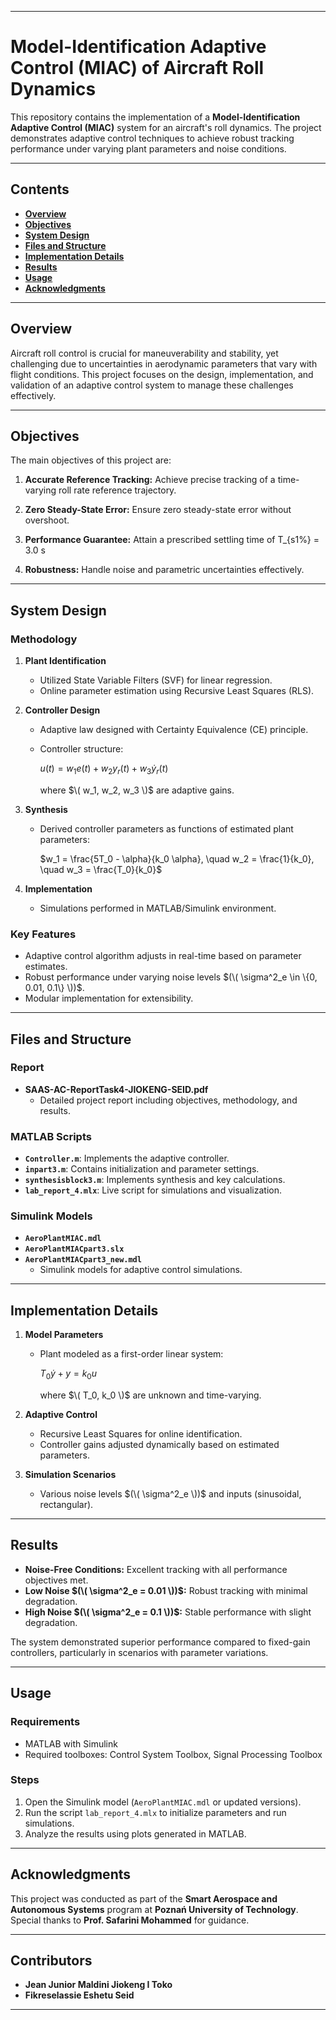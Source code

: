 
---

# Model-Identification Adaptive Control (MIAC) of Aircraft Roll Dynamics

This repository contains the implementation of a **Model-Identification Adaptive Control (MIAC)** system for an aircraft's roll dynamics. The project demonstrates adaptive control techniques to achieve robust tracking performance under varying plant parameters and noise conditions.

---

## Contents

- **[Overview](#overview)**
- **[Objectives](#objectives)**
- **[System Design](#system-design)**
- **[Files and Structure](#files-and-structure)**
- **[Implementation Details](#implementation-details)**
- **[Results](#results)**
- **[Usage](#usage)**
- **[Acknowledgments](#acknowledgments)**

---

## Overview

Aircraft roll control is crucial for maneuverability and stability, yet challenging due to uncertainties in aerodynamic parameters that vary with flight conditions. This project focuses on the design, implementation, and validation of an adaptive control system to manage these challenges effectively.

---

## Objectives

The main objectives of this project are:

1. **Accurate Reference Tracking:** Achieve precise tracking of a time-varying roll rate reference trajectory.
2. **Zero Steady-State Error:** Ensure zero steady-state error without overshoot.
3. **Performance Guarantee:** Attain a prescribed settling time of T_{s1%} = 3.0 s


5. **Robustness:** Handle noise and parametric uncertainties effectively.

---

## System Design

### Methodology

1. **Plant Identification**
   - Utilized State Variable Filters (SVF) for linear regression.
   - Online parameter estimation using Recursive Least Squares (RLS).

2. **Controller Design**
   - Adaptive law designed with Certainty Equivalence (CE) principle.
   - Controller structure:
     
     $u(t) = w_1 e(t) + w_2 y_r(t) + w_3 \dot{y}_r(t)$
     
     where $\( w_1, w_2, w_3 \)$ are adaptive gains.

3. **Synthesis**
   - Derived controller parameters as functions of estimated plant parameters:
     
     $w_1 = \frac{5T_0 - \alpha}{k_0 \alpha}, \quad w_2 = \frac{1}{k_0}, \quad w_3 = \frac{T_0}{k_0}$
     

4. **Implementation**
   - Simulations performed in MATLAB/Simulink environment.

### Key Features

- Adaptive control algorithm adjusts in real-time based on parameter estimates.
- Robust performance under varying noise levels $(\( \sigma^2_e \in \{0, 0.01, 0.1\} \))$.
- Modular implementation for extensibility.

---

## Files and Structure

### Report

- **SAAS-AC-ReportTask4-JIOKENG-SEID.pdf**
  - Detailed project report including objectives, methodology, and results.

### MATLAB Scripts

- **`Controller.m`**: Implements the adaptive controller.
- **`inpart3.m`**: Contains initialization and parameter settings.
- **`synthesisblock3.m`**: Implements synthesis and key calculations.
- **`lab_report_4.mlx`**: Live script for simulations and visualization.

### Simulink Models

- **`AeroPlantMIAC.mdl`**
- **`AeroPlantMIACpart3.slx`**
- **`AeroPlantMIACpart3_new.mdl`**
  - Simulink models for adaptive control simulations.

---

## Implementation Details

1. **Model Parameters**
   - Plant modeled as a first-order linear system:
     
     $T_0 \dot{y} + y = k_0 u$
     
     where $\( T_0, k_0 \)$ are unknown and time-varying.

2. **Adaptive Control**
   - Recursive Least Squares for online identification.
   - Controller gains adjusted dynamically based on estimated parameters.

3. **Simulation Scenarios**
   - Various noise levels $(\( \sigma^2_e \))$ and inputs (sinusoidal, rectangular).

---

## Results

- **Noise-Free Conditions:** Excellent tracking with all performance objectives met.
- **Low Noise $(\( \sigma^2_e = 0.01 \))$:** Robust tracking with minimal degradation.
- **High Noise $(\( \sigma^2_e = 0.1 \))$:** Stable performance with slight degradation.

The system demonstrated superior performance compared to fixed-gain controllers, particularly in scenarios with parameter variations.

---

## Usage

### Requirements

- MATLAB with Simulink
- Required toolboxes: Control System Toolbox, Signal Processing Toolbox

### Steps

1. Open the Simulink model (`AeroPlantMIAC.mdl` or updated versions).
2. Run the script `lab_report_4.mlx` to initialize parameters and run simulations.
3. Analyze the results using plots generated in MATLAB.

---

## Acknowledgments

This project was conducted as part of the **Smart Aerospace and Autonomous Systems** program at **Poznań University of Technology**. Special thanks to **Prof. Safarini Mohammed** for guidance.

---

## Contributors

- **Jean Junior Maldini Jiokeng I Toko**
- **Fikreselassie Eshetu Seid**

---


